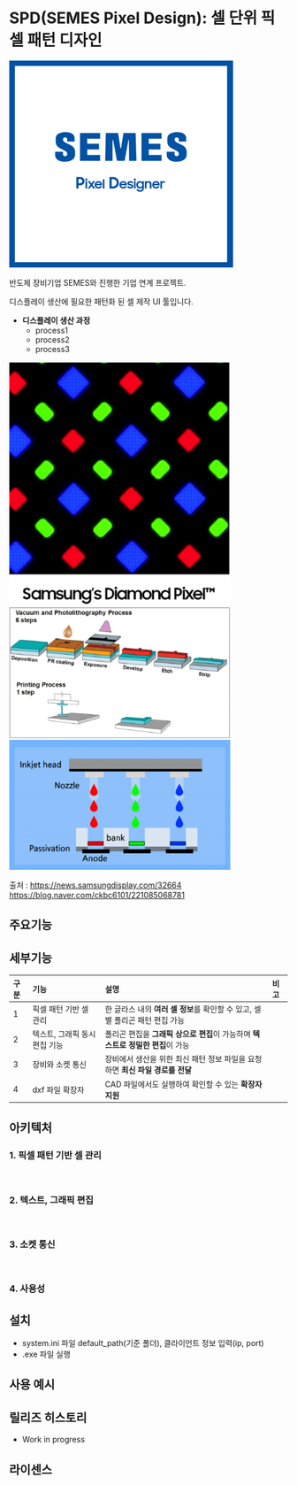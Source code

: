 # SPD(SEMES Pixel Design): 셀 단위 픽셀 패턴 디자인

<img src="./docs/Readme_img/image-1.png"/>

반도체 장비기업 SEMES와 진행한 기업 연계 프로젝트.

디스플레이 생산에 필요한 패턴화 된 셀 제작 UI 툴입니다.

- **디스플레이 생산 과정**
  - process1
  - process2
  - process3

<img src="./docs/Readme_img/image-5.png" width="400"/>
<br>
<img src="./docs/Readme_img/image-3.png" width="400"/>
<img src="./docs/Readme_img/image-2.png" width="400"/>

출처 : https://news.samsungdisplay.com/32664
      https://blog.naver.com/ckbc6101/221085068781

## 주요기능

## 세부기능
|구분|기능|설명|비고|
|:---|:---|:---|:---|
|1|픽셀 패턴 기반 셀 관리|한 글라스 내의 **여러 셀 정보**를 확인할 수 있고, 셀 별 폴리곤 패턴 편집 가능| |
|2|텍스트, 그래픽 동시 편집 기능|폴리곤 편집을 **그래픽 상으로 편집**이 가능하며 **텍스트로 정밀한 편집**이 가능| |
|3|장비와 소켓 통신|장비에서 생산을 위한 최신 패턴 정보 파일을 요청하면 **최신 파일 경로를 전달**| |
|4|dxf 파일 확장자|CAD 파일에서도 실행하여 확인할 수 있는 **확장자 지원**| |
## 아키텍처

### 1. 픽셀 패턴 기반 셀 관리


<br>

### 2. 텍스트, 그래픽 편집


<br>

### 3. 소켓 통신

<br>


### 4. 사용성

## 설치
- system.ini 파일 default_path(기준 폴더), 클라이언트 정보 입력(ip, port)
- .exe 파일 실행

## 사용 예시

## 릴리즈 히스토리
* Work in progress

## 라이센스
